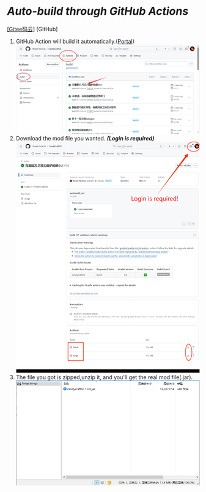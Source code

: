 # *Auto-build through GitHub Actions*

[[Gitee码云]](autobuild_gitee.md) [GitHub]
1. GitHub Action will build it automatically.([Portal](https://github.com/Bread-NiceCat/CandyCraftCE/actions))
   <img src="/.docs/pics/autobuild/github0.png" alt="img0">
2. Download the mod file you wanted. ***(Login is required)***
   <img src="/.docs/pics/autobuild/github1.png" alt="img1">
3. The file you got is zipped,unzip it, and you'll get the real mod file(.jar). 
   <img src="/.docs/pics/autobuild/gitee2.png" alt="img2">